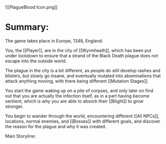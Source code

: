 
![[PlagueBlood Icon.png]]


# Summary:

The game takes place in Europe, 1348, England.

You, the [[Player]], are in the city of [[Wyrmheath]], which has been put under lockdown to ensure that a strand of the Black Death plague does not escape into the outside world.

The plague in the city is a bit different, as people do still develop rashes and blisters, but slowly go insane, and eventually mutated into abominations that attack anything moving, with there being different [[Mutation Stages]].

You start the game waking up on a pile of corpses, and only later on find out that you are actually the infection itself, as in a part having become sentient, which is why you are able to absorb their [[Blight]] to grow stronger.

You begin to wander through the world, encountering different [[All NPCs]], locations, normal enemies, and [[Bosses]] with different goals, and discover the reason for the plague and why it was created.



Main Storyline:


